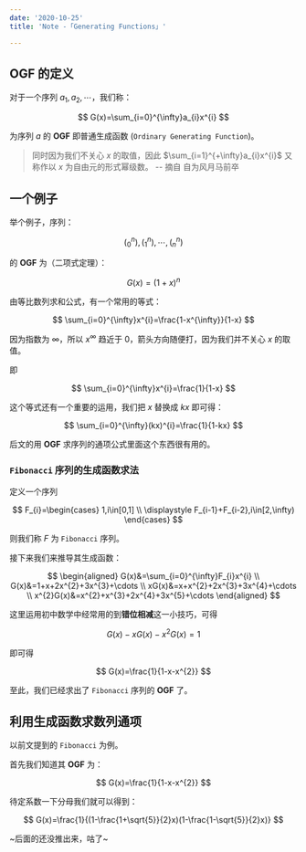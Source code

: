 ```yaml
---
date: '2020-10-25'
title: 'Note -「Generating Functions」'

---
```


## $\mathbf{OGF}$ 的定义

对于一个序列 $a_{1},a_{2},\cdots$，我们称：

$$
G(x)=\sum_{i=0}^{\infty}a_{i}x^{i}
$$

为序列 $a$ 的 $\mathbf{OGF}$ 即普通生成函数 ($\texttt{Ordinary Generating Function}$)。

> 同时因为我们不关心 $x$ 的取值，因此 $\sum_{i=1}^{+\infty}a_{i}x^{i}$ 又称作以 $x$ 为自由元的形式幂级数。 -- 摘自 自为风月马前卒

## 一个例子

举个例子，序列：

$$
\left(^{n}_{0}\right),\left(^{n}_{1}\right),\cdots,\left(^{n}_{n}\right)
$$

的 $\mathbf{OGF}$ 为（二项式定理）：

$$
G(x)=(1+x)^{n}
$$

由等比数列求和公式，有一个常用的等式：

$$
\sum_{i=0}^{\infty}x^{i}=\frac{1-x^{\infty}}{1-x}
$$

因为指数为 $\infty$，所以 $x^{\infty}$ 趋近于 $0$，箭头方向随便打，因为我们并不关心 $x$ 的取值。

即

$$
\sum_{i=0}^{\infty}x^{i}=\frac{1}{1-x}
$$

这个等式还有一个重要的运用，我们把 $x$ 替换成 $kx$ 即可得：

$$
\sum_{i=0}^{\infty}(kx)^{i}=\frac{1}{1-kx}
$$

后文的用 $\mathbf{OGF}$ 求序列的通项公式里面这个东西很有用的。

### $\texttt{Fibonacci}$ 序列的生成函数求法

定义一个序列

$$
F_{i}=\begin{cases}
1,i\in[0,1] \\
\displaystyle
F_{i-1}+F_{i-2},i\in[2,\infty)
\end{cases}
$$

则我们称 $F$ 为 $\texttt{Fibonacci}$ 序列。

接下来我们来推导其生成函数：

$$
\begin{aligned}
G(x)&=\sum_{i=0}^{\infty}F_{i}x^{i} \\
G(x)&=1+x+2x^{2}+3x^{3}+\cdots \\
xG(x)&=x+x^{2}+2x^{3}+3x^{4}+\cdots \\
x^{2}G(x)&=x^{2}+x^{3}+2x^{4}+3x^{5}+\cdots
\end{aligned}
$$

这里运用初中数学中经常用的到**错位相减**这一小技巧，可得

$$
G(x)-xG(x)-x^{2}G(x)=1
$$

即可得

$$
G(x)=\frac{1}{1-x-x^{2}}
$$

至此，我们已经求出了 $\texttt{Fibonacci}$ 序列的 $\mathbf{OGF}$ 了。

## 利用生成函数求数列通项

以前文提到的 $\texttt{Fibonacci}$ 为例。

首先我们知道其 $\mathbf{OGF}$ 为：

$$
G(x)=\frac{1}{1-x-x^{2}}
$$

待定系数一下分母我们就可以得到：

$$
G(x)=\frac{1}{(1-\frac{1+\sqrt{5}}{2}x)(1-\frac{1-\sqrt{5}}{2}x)}
$$

~后面的还没推出来，咕了~